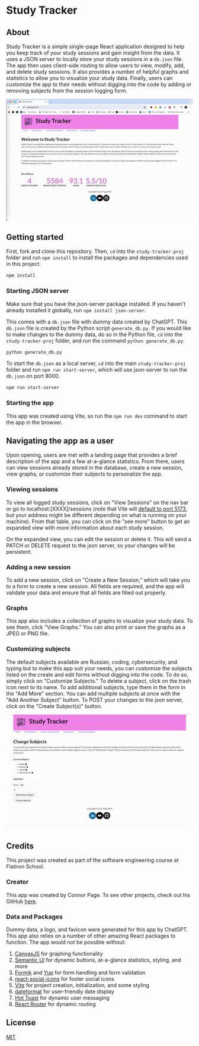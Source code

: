 # Study Tracker

## About
Study Tracker is a simple single-page React application designed to help you keep track of your study sessions and gain insight from the data. It uses a JSON server to locally store your study sessions in a `db.json` file. The app then uses client-side routing to allow users to view, modify, add, and delete study sessions. It also provides a number of helpful graphs and statistics to allow you to visualize your study data. Finally, users can customize the app to their needs without digging into the code by adding or removing subjects from the session logging form. 

![App preview gif](https://github.com/connorpage1/study-tracker-proj/blob/main/public/app-demo.gif)

## Getting started
First, fork and clone this repository. Then, `cd` into the `study-tracker-proj` folder and run `npm install` to install the packages and dependencies used in this project. 

```bash
npm install
```

### Starting JSON server
Make sure that you have the json-server package installed. If you haven't already installed it globally, run `npm install json-server`.

This comes with a `db.json` file with dummy data created by ChatGPT. This `db.json` file is created by the Python script `generate_db.py`. If you would like to make changes to the dummy data, do so in the Python file, `cd` into the `study-tracker-proj` folder, and run the command `python generate_db.py`. 

```bash
python generate_db.py
```

To start the `db.json` as a local server, `cd` into the main `study-tracker-proj` folder and run `npm run start-server`, which will use json-server to run the `db.json` on port 8000.

```bash
npm run start-server
```
### Starting the app
This app was created using Vite, so run the `npm run dev` command to start the app in the browser. 

## Navigating the app as a user
Upon opening, users are met with a landing page that provides a brief description of the app and a few at-a-glance statistics. From there, users can view sessions already stored in the database, create a new session, view graphs, or customize their subjects to personalize the app. 

### Viewing sessions
To view all logged study sessions, click on "View Sessions" on the nav bar or go to localhost:[XXXX]/sessions (note that Vite will [default to port 5173](https://vitejs.dev/config/server-options), but your address might be different depending on what is running on your machine). From that table, you can click on the "see more" button to get an expanded view with more information about each study session. 

On the expanded view, you can edit the session or delete it. This will send a PATCH or DELETE request to the json server, so your changes will be persistent. 

### Adding a new session
To add a new session, click on "Create a New Session," which will take you to a form to create a new session. All fields are required, and the app will validate your data and ensure that all fields are filled out properly.

### Graphs
This app also includes a collection of graphs to visualize your study data. To see them, click "View Graphs." You can also print or save the graphs as a JPEG or PNG file. 

### Customizing subjects
The default subjects available are Russian, coding, cybersecurity, and typing but to make this app suit your needs, you can customize the subjects listed on the create and edit forms without digging into the code. To do so, simply click on "Customize Subjects." To delete a subject, click on the trash icon next to its name. To add additional subjects, type them in the form in the "Add More" section. You can add multiple subjects at once with the "Add Another Subject" button. To POST your changes to the json server, click on the "Create Subject(s)" button. 

![Custom subject demo](https://github.com/connorpage1/study-tracker-proj/blob/main/public/add-subject-demo.gif)

## Credits
This project was created as part of the software engineering course at Flatiron School.

### Creator
This app was created by Connor Page. To see other projects, check out his GitHub [here](https://github.com/connorpage1/).

### Data and Packages
Dummy data, a logo, and favicon were generated for this app by ChatGPT. This app also relies on a number of other amazing React packages to function. The app would not be possible without:

1. [CanvasJS](https://canvasjs.com/) for graphing functionality
2. [Semantic UI](https://semantic-ui.com/) for dynamic buttons, at-a-glance statistics, styling, and more
3. [Formik](https://formik.org/) and [Yup](https://github.com/jquense/yup) for form handling and form validation
4. [react-social-icons](https://www.npmjs.com/package/react-social-icons/v/5.1.1) for footer social icons
5. [Vite](https://vitejs.dev/) for project creation, initialization, and some styling
6. [dateformat](https://www.npmjs.com/package/dateformat) for user-friendly date display
7. [Hot Toast](https://react-hot-toast.com/) for dynamic user messaging
8. [React Router](https://reactrouter.com/en/main) for dynamic routing

## License
[MIT](https://opensource.org/license/mit)